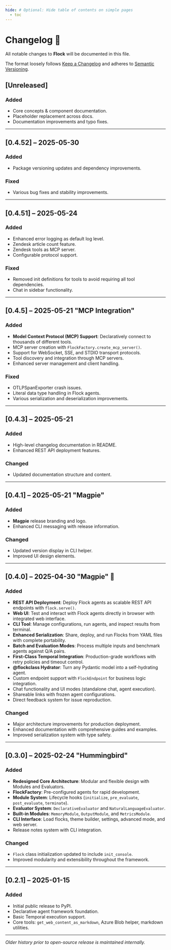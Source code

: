 ```yaml
---
hide: # Optional: Hide table of contents on simple pages
  - toc
---
```


# Changelog 📝

All notable changes to **Flock** will be documented in this file.

The format loosely follows [Keep a Changelog](https://keepachangelog.com/en/1.1.0/) and adheres to [Semantic Versioning](https://semver.org/).

## [Unreleased]

### Added
- Core concepts & component documentation.
- Placeholder replacement across docs.
- Documentation improvements and typo fixes.

---

## [0.4.52] – 2025-05-30

### Added
- Package versioning updates and dependency improvements.

### Fixed
- Various bug fixes and stability improvements.

---

## [0.4.51] – 2025-05-24

### Added
- Enhanced error logging as default log level.
- Zendesk article count feature.
- Zendesk tools as MCP server.
- Configurable protocol support.

### Fixed
- Removed init definitions for tools to avoid requiring all tool dependencies.
- Chat in sidebar functionality.

---

## [0.4.5] – 2025-05-21 "MCP Integration"

### Added
- **Model Context Protocol (MCP) Support**: Declaratively connect to thousands of different tools.
- MCP server creation with `FlockFactory.create_mcp_server()`.
- Support for WebSocket, SSE, and STDIO transport protocols.
- Tool discovery and integration through MCP servers.
- Enhanced server management and client handling.

### Fixed
- OTLPSpanExporter crash issues.
- Literal data type handling in Flock agents.
- Various serialization and deserialization improvements.

---

## [0.4.3] – 2025-05-21

### Added
- High-level changelog documentation in README.
- Enhanced REST API deployment features.

### Changed
- Updated documentation structure and content.

---

## [0.4.1] – 2025-05-21 "Magpie"

### Added
- **Magpie** release branding and logo.
- Enhanced CLI messaging with release information.

### Changed
- Updated version display in CLI helper.
- Improved UI design elements.

---

## [0.4.0] – 2025-04-30 "Magpie" 🐤

### Added
- **REST API Deployment**: Deploy Flock agents as scalable REST API endpoints with `flock.serve()`.
- **Web UI**: Test and interact with Flock agents directly in browser with integrated web interface.
- **CLI Tool**: Manage configurations, run agents, and inspect results from terminal.
- **Enhanced Serialization**: Share, deploy, and run Flocks from YAML files with complete portability.
- **Batch and Evaluation Modes**: Process multiple inputs and benchmark agents against Q/A pairs.
- **First-Class Temporal Integration**: Production-grade workflows with retry policies and timeout control.
- **@flockclass Hydrator**: Turn any Pydantic model into a self-hydrating agent.
- Custom endpoint support with `FlockEndpoint` for business logic integration.
- Chat functionality and UI modes (standalone chat, agent execution).
- Shareable links with frozen agent configurations.
- Direct feedback system for issue reproduction.

### Changed
- Major architecture improvements for production deployment.
- Enhanced documentation with comprehensive guides and examples.
- Improved serialization system with type safety.

---

## [0.3.0] – 2025-02-24 "Hummingbird"

### Added
- **Redesigned Core Architecture**: Modular and flexible design with Modules and Evaluators.
- **FlockFactory**: Pre-configured agents for rapid development.
- **Module System**: Lifecycle hooks (`initialize`, `pre_evaluate`, `post_evaluate`, `terminate`).
- **Evaluator System**: `DeclarativeEvaluator` and `NaturalLanguageEvaluator`.
- **Built-in Modules**: `MemoryModule`, `OutputModule`, and `MetricsModule`.
- **CLI Interface**: Load flocks, theme builder, settings, advanced mode, and web server.
- Release notes system with CLI integration.

### Changed
- `Flock` class initialization updated to include `init_console`.
- Improved modularity and extensibility throughout the framework.

---

## [0.2.1] – 2025-01-15

### Added
- Initial public release to PyPI.
- Declarative agent framework foundation.
- Basic Temporal execution support.
- Core tools: `get_web_content_as_markdown`, Azure Blob helper, markdown utilities.

---

*Older history prior to open-source release is maintained internally.*
